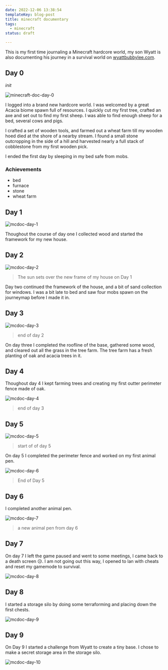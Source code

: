 ```yaml
---
date: 2022-12-06 13:38:54
templateKey: blog-post
title: minecraft documentary
tags:
  - minecraft
status: draft

---
```


This is my first time journaling a Minecraft hardcore world, my son Wyatt is
also documenting his journey in a survival world on
[wyattbubbylee.com](https://www.wyattbubbylee.com/).


## Day 0
_init_

![minecraft-doc-day-0](https://screenshots.waylonwalker.com/minecraft-doc-day-0.webp)

I logged into a brand new hardcore world.  I was welcomed by a great Acacia
biome spawn full of resources.  I quickly cut my first tree, crafted an axe and
set out to find my first sheep.  I was able to find enough sheep for a bed,
several cows and pigs.

I crafted a set of wooden tools, and farmed out a wheat farm till my wooden
hoed died at the shore of a nearby stream.  I found a small stone outcropping
in the side of a hill and harvested nearly a full stack of cobblestone from my
first wooden pick.

I ended the first day by sleeping in my bed safe from mobs.

### Achievements

* bed
* furnace
* stone
* wheat farm


## Day 1

![mcdoc-day-1](https://screenshots.waylonwalker.com/mcdoc-day-1.webp)

Thoughout the course of day one I collected wood and started the framework for
my new house.


## Day 2

![mcdoc-day-2](https://screenshots.waylonwalker.com/mcdoc-day-2.webp)

> The sun sets over the new frame of my house on Day 1

Day two continued the framework of the house, and a bit of sand collection for
windows.  I was a bit late to bed and saw four mobs spawn on the journeymap
before I made it in.

## Day 3

![mcdoc-day-3](https://screenshots.waylonwalker.com/mcdoc-day-3.webp)
> end of day 2

On day three I completed the roofline of the base, gathered some wood, and
cleared out all the grass in the tree farm.  The tree farm has a fresh planting
of oak and acacia trees in it.

## Day 4

Thoughout day 4 I kept farming trees and creating my first outter perimeter
fence made of oak.

![mcdoc-day-4](https://screenshots.waylonwalker.com/mcdoc-day-4.webp)
> end of day 3

## Day 5
![mcdoc-day-5](https://screenshots.waylonwalker.com/mcdoc-day-5.webp)

> start of of day 5

On day 5 I completed the perimeter fence and worked on my first animal pen.

![mcdoc-day-6](https://screenshots.waylonwalker.com/mcdoc-day-6.webp)
> End of Day 5

## Day 6

I completed another animal pen.

![mcdoc-day-7](https://screenshots.waylonwalker.com/mcdoc-day-7.webp)
> a new animal pen from day 6


## Day 7

On day 7 I left the game paused and went to some meetings, I came back to a
death screen 😥.  I am not going out this way, I opened to lan with cheats and
reset my gamemode to survival.

![mcdoc-day-8](https://screenshots.waylonwalker.com/mcdoc-day-8.webp)

## Day 8

I started a storage silo by doing some terraforming and placing down the first
chests.

![mcdoc-day-9](https://screenshots.waylonwalker.com/mcdoc-day-9.webp)

## Day 9

On Day 9 I started a challenge from Wyatt to create a tiny base.  I chose to
make a secret storage area in the storage silo.

![mcdoc-day-10](https://screenshots.waylonwalker.com/mcdoc-day-10.webp)
